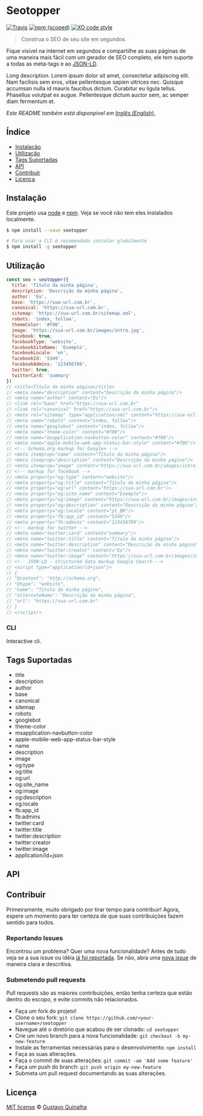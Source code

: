 # Seotopper

[![Travis](https://img.shields.io/travis/thiamsantos/seotopper.svg)](https://travis-ci.org/thiamsantos/seotopper)
[![npm (scoped)](https://img.shields.io/npm/v/seotopper.svg)](https://www.npmjs.com/package/seotopper)
[![XO code style](https://img.shields.io/badge/code_style-XO-5ed9c7.svg)](https://github.com/sindresorhus/xo)

> Construa o SEO de seu site em segundos.

Fique visível na internet em segundos e compartilhe as suas páginas de uma maneira mais fácil com um gerador de SEO completo, ele tem suporte a todas as meta-tags e ao [JSON-LD](http://json-ld.org/).

Long description. Lorem ipsum dolor sit amet, consectetur adipiscing elit. Nam facilisis sem eros, vitae pellentesque sapien ultrices nec. Quisque accumsan nulla id mauris faucibus dictum. Curabitur eu ligula tellus. Phasellus volutpat ex augue. Pellentesque dictum auctor sem, ac semper diam fermentum et.

*Este README também está disponpivel em [Inglês (English).](README.md)*

## Índice
- [Instalação](#instalação)
- [Utilização](#utilização)
- [Tags Suportadas](#tags-suportadas)
- [API](#api)
- [Contribuir](#contribuir)
- [Licença](#licença)

## Instalação

Este projeto usa [node](http://nodejs.org) e [npm](https://npmjs.com). Veja se você não tem eles instalados localmente.

```sh
$ npm install --save seotopper

# Para usar a CLI é recomendado instalar globalmente
$ npm install -g seotopper
```

## Utilização

```js
const seo = seotopper({
  title: 'Título da minha página',
  description: 'Descrição da minha página',
  author: 'Eu',
  base: 'https://sua-url.com.br',
  canonical: 'https://sua-url.com.br',
  sitemap: 'https://sua-url.com.br/sitemap.xml',
  robots: 'index, follow',
  themeColor: '#f00',
  image: 'https://sua-url.com.br/images/intro.jpg',
  facebook: true,
  facebookType: 'website',
  facebookSiteName: 'Exemplo',
  facebookLocale: 'en',
  facebookId: '5349',
  facebookAdmins: '123456789',
  twitter: true,
  twitterCard: 'summary'
})
// <title>Título da minha página</title>
// <meta name="description" content="Descrição da minha página"/>
// <meta name="author" content="Eu"/>
// <link rel="base" href="https://sua-url.com.br"
// <link rel="canonical" href="https://sua-url.com.br"/>
// <meta rel="sitemap" type="application/xml" content="https://sua-url.com.br/sitemap.xml"/>
// <meta name="robots" content="index, follow"/>
// <meta name="googlebot" content="index, follow"/>
// <meta name="theme-color" content="#f00"/>
// <meta name="msapplication-navbutton-color" content="#f00"/>
// <meta name="apple-mobile-web-app-status-bar-style" content="#f00"/>
// <!-- Schema.org markup for Google+ -->
// <meta itemprop="name" content="Título da minha página"/>
// <meta itemprop="description" content="Descrição da minha página"/>
// <meta itemprop="image" content="https://sua-url.com.br/images/intro.jpg"/>
// <!-- markup for facebook -->
// <meta property="og:type" content="website"/>
// <meta property="og:title" content="Título da minha página"/>
// <meta property="og:url" content="https://sua-url.com.br"/>
// <meta property="og:site_name" content="Exemplo"/>
// <meta property="og:image" content="https://sua-url.com.br/images/intro.jpg"/>
// <meta property="og:description" content="Descrição da minha página"/>
// <meta property="og:locale" content="pt_BR"/>
// <meta property="fb:app_id" content="5349"/>
// <meta property="fb:admins" content="123456789"/>
// <!-- markup for twitter -->
// <meta name="twitter:card" content="summary"/>
// <meta name="twitter:title" content="Título da minha página"/>
// <meta name="twitter:description" content="Descrição da minha página"/>
// <meta name="twitter:creator" content="Eu"/>
// <meta name="twitter:image" content="https://sua-url.com.br/images/intro.jpg"/>
// <!-- JSON-LD - structured data markup Google Search -->
// <script type="application/ld+json"/>
// {
// "@context": "http://schema.org",
// "@type": "website",
// "name": "Título da minha página",
// "alternateName": "Descrição da minha página",
// "url": "https://sua-url.com.br"
// }
// </script/>
```

### CLI
Interactive cli.

## Tags Suportadas

- title
- description
- author
- base
- canonical
- sitemap
- robots
- googlebot
- theme-color
- msapplication-navbutton-color
- apple-mobile-web-app-status-bar-style
- name
- description
- image
- og:type
- og:title
- og:url
- og:site_name
- og:image
- og:description
- og:locale
- fb:app_id
- fb:admins
- twitter:card
- twitter:title
- twitter:description
- twitter:creator
- twitter:image
- application/ld+json

## API

## Contribuir

Primeiramente, muito obrigado por tirar tempo para contribuir!
Agora, espere um momento para ter certeza de que suas contribuições fazem sentido para todos.

### Reportando Issues

Encontrou um problema? Quer uma nova funcionalidade? Antes de tudo veja se a sua issue ou idéia [já foi reportada](../../issues).
Se não, abra uma [nova issue](../../issues/new) de maneira clara e descritiva.

### Submetendo pull requests

Pull requests são as maiores contribuições, então tenha certeza que estão dentro do escopo, e evite commits não relacionados.

- Faça um fork do projeto!
- Clone o seu fork: `git clone https://github.com/<your-username>/seotopper`
- Navegue até o diretório que acabou de ser clonado: `cd seotopper`
- Crie um novo branch para a nova funcionalidade: `git checkout -b my-new-feature`
- Instale as ferramentas necessárias para o desenvolvimento: `npm install`
- Faça as suas alterações.
- Faça o commit de suas alterações: `git commit -am 'Add some feature'`
- Faça um push do branch: `git push origin my-new-feature`
- Submeta um pull request documentando as suas alterações.

## Licença

[MIT license](LICENSE.md) &copy; [Gustavo Quinalha](http://quinalha.me/)
